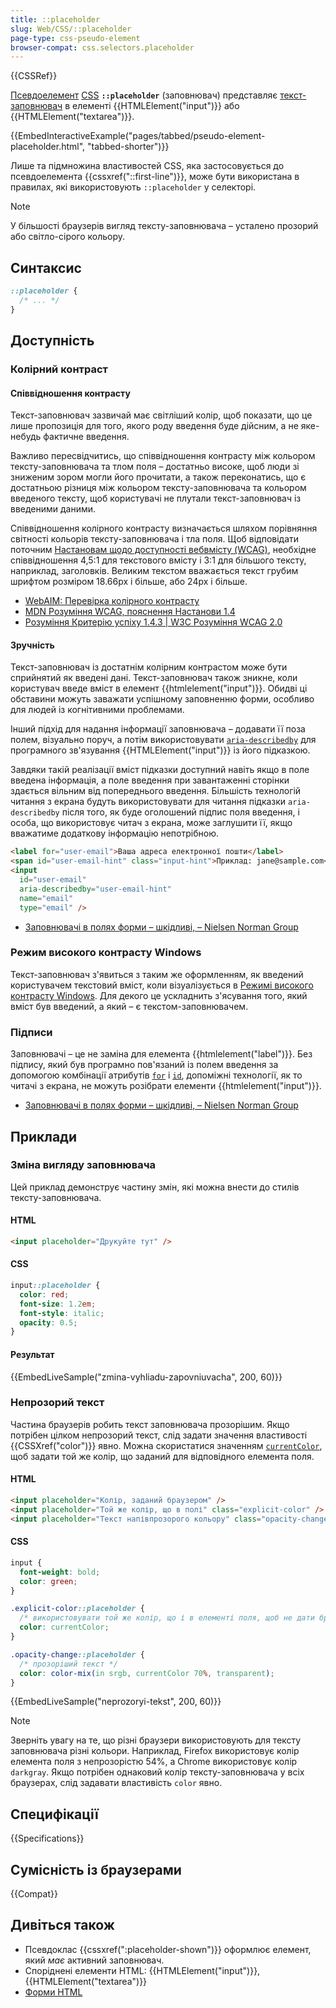 ```yaml
---
title: ::placeholder
slug: Web/CSS/::placeholder
page-type: css-pseudo-element
browser-compat: css.selectors.placeholder
---
```


{{CSSRef}}

[Псевдоелемент](/uk/docs/Web/CSS/Pseudo-elements) [CSS](/uk/docs/Web/CSS) **`::placeholder`** (заповнювач) представляє [текст-заповнювач](/uk/docs/Web/HTML/Element/input#placeholder-zapovniuvach) в елементі {{HTMLElement("input")}} або {{HTMLElement("textarea")}}.

{{EmbedInteractiveExample("pages/tabbed/pseudo-element-placeholder.html", "tabbed-shorter")}}

Лише та підмножина властивостей CSS, яка застосовується до псевдоелемента {{cssxref("::first-line")}}, може бути використана в правилах, які використовують `::placeholder` у селекторі.

> [!NOTE]
> У більшості браузерів вигляд тексту-заповнювача – усталено прозорий або світло-сірого кольору.

## Синтаксис

```css
::placeholder {
  /* ... */
}
```

## Доступність

### Колірний контраст

#### Співвідношення контрасту

Текст-заповнювач зазвичай має світліший колір, щоб показати, що це лише пропозиція для того, якого роду введення буде дійсним, а не яке-небудь фактичне введення.

Важливо пересвідчитись, що співвідношення контрасту між кольором тексту-заповнювача та тлом поля – достатньо високе, щоб люди зі зниженим зором могли його прочитати, а також переконатись, що є достатньою різниця між кольором тексту-заповнювача та кольором введеного тексту, щоб користувачі не плутали текст-заповнювач із введеними даними.

Співвідношення колірного контрасту визначається шляхом порівняння світності кольорів тексту-заповнювача і тла поля. Щоб відповідати поточним [Настановам щодо доступності вебвмісту (WCAG)](https://www.w3.org/WAI/standards-guidelines/wcag/), необхідне співвідношення 4,5:1 для текстового вмісту і 3:1 для більшого тексту, наприклад, заголовків. Великим текстом вважається текст грубим шрифтом розміром 18.66px і більше, або 24px і більше.

- [WebAIM: Перевірка колірного контрасту](https://webaim.org/resources/contrastchecker/)
- [MDN Розуміння WCAG, пояснення Настанови 1.4](/uk/docs/Web/Accessibility/Understanding_WCAG/Perceivable#nastanova-1-4-robyty-vmist-lehkym-dlia-perehliadu-ta-proslukhovuvannia-v-tomu-chysli-viddiliaty-perednii-plan-vid-zadnoho)
- [Розуміння Критерію успіху 1.4.3 | W3C Розуміння WCAG 2.0](https://www.w3.org/TR/UNDERSTANDING-WCAG20/visual-audio-contrast-contrast.html)

#### Зручність

Текст-заповнювач із достатнім колірним контрастом може бути сприйнятий як введені дані. Текст-заповнювач також зникне, коли користувач введе вміст в елемент {{htmlelement("input")}}. Обидві ці обставини можуть заважати успішному заповненню форми, особливо для людей із когнітивними проблемами.

Інший підхід для надання інформації заповнювача – додавати її поза полем, візуально поруч, а потім використовувати [`aria-describedby`](/uk/docs/Web/Accessibility/ARIA/Attributes/aria-describedby) для програмного зв'язування {{HTMLElement("input")}} із його підказкою.

Завдяки такій реалізації вміст підказки доступний навіть якщо в поле введена інформація, а поле введення при завантаженні сторінки здається вільним від попереднього введення. Більшість технологій читання з екрана будуть використовувати для читання підказки `aria-describedby` після того, як буде оголошений підпис поля введення, і особа, що використовує читач з екрана, може заглушити її, якщо вважатиме додаткову інформацію непотрібною.

```html
<label for="user-email">Ваша адреса електронної пошти</label>
<span id="user-email-hint" class="input-hint">Приклад: jane@sample.com</span>
<input
  id="user-email"
  aria-describedby="user-email-hint"
  name="email"
  type="email" />
```

- [Заповнювачі в полях форми – шкідливі, – Nielsen Norman Group](https://www.nngroup.com/articles/form-design-placeholders/)

### Режим високого контрасту Windows

Текст-заповнювач з'явиться з таким же оформленням, як введений користувачем текстовий вміст, коли візуалізується в [Режимі високого контрасту Windows](https://www.smashingmagazine.com/2022/06/guide-windows-high-contrast-mode/). Для декого це ускладнить з'ясування того, який вміст був введений, а який – є текстом-заповнювачем.

### Підписи

Заповнювачі – це не заміна для елемента {{htmlelement("label")}}. Без підпису, який був програмно пов'язаний із полем введення за допомогою комбінації атрибутів [`for`](/uk/docs/Web/HTML/Element/label#for) і [`id`](/uk/docs/Web/HTML/Global_attributes/id), допоміжні технології, як то читачі з екрана, не можуть розібрати елементи {{htmlelement("input")}}.

- [Заповнювачі в полях форми – шкідливі, – Nielsen Norman Group](https://www.nngroup.com/articles/form-design-placeholders/)

## Приклади

### Зміна вигляду заповнювача

Цей приклад демонструє частину змін, які можна внести до стилів тексту-заповнювача.

#### HTML

```html
<input placeholder="Друкуйте тут" />
```

#### CSS

```css
input::placeholder {
  color: red;
  font-size: 1.2em;
  font-style: italic;
  opacity: 0.5;
}
```

#### Результат

{{EmbedLiveSample("zmina-vyhliadu-zapovniuvacha", 200, 60)}}

### Непрозорий текст

Частина браузерів робить текст заповнювача прозорішим. Якщо потрібен цілком непрозорий текст, слід задати значення властивості {{CSSXref("color")}} явно. Можна скористатися значенням [`currentColor`](/uk/docs/Web/CSS/color_value#kliuchove-slovo-currentcolor), щоб задати той же колір, що заданий для відповідного елемента поля.

#### HTML

```html
<input placeholder="Колір, заданий браузером" />
<input placeholder="Той же колір, що в полі" class="explicit-color" />
<input placeholder="Текст напівпрозорого кольору" class="opacity-change" />
```

#### CSS

```css
input {
  font-weight: bold;
  color: green;
}

.explicit-color::placeholder {
  /* використовувати той же колір, що і в елементі поля, щоб не дати браузеру задати усталений колір */
  color: currentColor;
}

.opacity-change::placeholder {
  /* прозоріший текст */
  color: color-mix(in srgb, currentColor 70%, transparent);
}
```

{{EmbedLiveSample("neprozoryi-tekst", 200, 60)}}

> [!NOTE]
> Зверніть увагу на те, що різні браузери використовують для тексту заповнювача різні кольори. Наприклад, Firefox використовує колір елемента поля з непрозорістю 54%, а Chrome використовує колір `darkgray`. Якщо потрібен однаковий колір тексту-заповнювача у всіх браузерах, слід задавати властивість `color` явно.

## Специфікації

{{Specifications}}

## Сумісність із браузерами

{{Compat}}

## Дивіться також

- Псевдоклас {{cssxref(":placeholder-shown")}} оформлює елемент, який _має_ активний заповнювач.
- Споріднені елементи HTML: {{HTMLElement("input")}}, {{HTMLElement("textarea")}}
- [Форми HTML](/uk/docs/Learn_web_development/Extensions/Forms)
